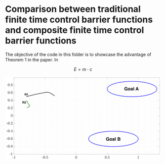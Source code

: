 # Comparison between traditional finite time control barrier functions and composite finite time control barrier functions

The objective of the code in this folder is to showcase the advantage of Theorem 1 in the paper. In 
```math
E = m \cdot c
```

![Alt text](/figs/trad_traj.png?raw=true)

